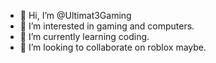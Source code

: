 - 👋 Hi, I’m @Ultimat3Gaming
- 👀 I’m interested in gaming and computers.
- 🌱 I’m currently learning coding.
- 💞️ I’m looking to collaborate on roblox maybe.


<!---
Ultimat3Gaming/Ultimat3Gaming is a ✨ special ✨ repository because its `README.md` (this file) appears on your GitHub profile.
You can click the Preview link to take a look at your changes.
--->
